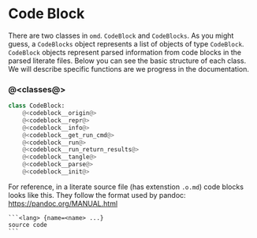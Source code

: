 # Code Block

There are two classes in `omd`. `CodeBlock` and `CodeBlocks`. As you might guess, a `CodeBlocks` object represents a list of objects of type `CodeBlock`. `CodeBlock` objects represent parsed information from code blocks in the parsed literate files. Below you can see the basic structure of each class. We will describe specific functions are we progress in the documentation.

### @<classes@>

```python {name=class__codeblock}
class CodeBlock:
    @<codeblock__origin@>
    @<codeblock__repr@>
    @<codeblock__info@>
    @<codeblock__get_run_cmd@>
    @<codeblock__run@>
    @<codeblock__run_return_results@>
    @<codeblock__tangle@>
    @<codeblock__parse@>
    @<codeblock__init@>
```

For reference, in a literate source file (has extenstion `.o.md`) code blocks looks like this. They follow the format used by pandoc: https://pandoc.org/MANUAL.html

``````
```<lang> {name=<name> ...}
source code
```
``````
